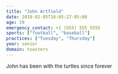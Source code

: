 ```yaml
---
title: "John Artfield"
date: 2018-02-05T16:05:27-05:00
age: 19
emergency_contact: +1 (555) 555 5555
sports: ["football", "baseball"]
practices: ["Tuesday", "Thursday"]
year: senior
domain: toasters
---
```


John has been with the turtles since forever


